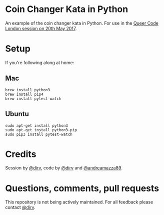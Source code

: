 # Coin Changer Kata in Python

An example of the coin changer kata in Python. For use in the [Queer Code London session on 20th May 2017](https://www.meetup.com/Queer-Code-London/events/239425805/).

# Setup

If you're following along at home:

## Mac

    brew install python3
    brew install pip4
    brew install pytest-watch
    
## Ubuntu

    sudo apt-get install python3
    sudo apt-get install python3-pip
    sudo pip3 install pytest-watch

# Credits

Session by [@dirv](https://github.com/dirv), code by [@dirv](https://github.com/dirv) and [@andreamazza89](https://github.com/andreamazza89).

# Questions, comments, pull requests

This repository is not being actively maintained. For all feedback please contact [@dirv](https://github.com/dirv).
